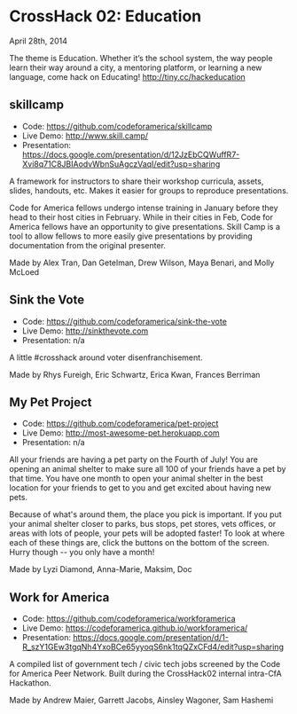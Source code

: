 CrossHack 02: Education
=======================
April 28th, 2014

The theme is Education. Whether it’s the school system, the way people learn their way around a city, a mentoring platform, or learning a new language, come hack on Educating! http://tiny.cc/hackeducation

skillcamp
---------
- Code: https://github.com/codeforamerica/skillcamp
- Live Demo: http://www.skill.camp/
- Presentation: https://docs.google.com/presentation/d/12JzEbCQWuffR7-Xvi8q71C8JBIAodvWbnSuAgczVaqI/edit?usp=sharing

A framework for instructors to share their workshop curricula, assets, slides, handouts, etc. Makes it easier for groups to reproduce presentations.

Code for America fellows undergo intense training in January before they head to their host cities in February. While in their cities in Feb, Code for America fellows have an opportunity to give presentations. Skill Camp is a tool to allow fellows to more easily give presentations by providing documentation from the original presenter.

Made by Alex Tran, Dan Getelman, Drew Wilson, Maya Benari, and Molly McLoed

Sink the Vote
-------------
- Code: https://github.com/codeforamerica/sink-the-vote
- Live Demo: http://sinkthevote.com
- Presentation: n/a

A little #crosshack around voter disenfranchisement.

Made by Rhys Fureigh, Eric Schwartz, Erica Kwan, Frances Berriman

My Pet Project
--------------
- Code: https://github.com/codeforamerica/pet-project
- Live Demo: http://most-awesome-pet.herokuapp.com
- Presentation: n/a

All your friends are having a pet party on the Fourth of July! You are opening an animal shelter to make sure all 100 of your friends have a pet by that time. You have one month to open your animal shelter in the best location for your friends to get to you and get excited about having new pets.

Because of what's around them, the place you pick is important. If you put your animal shelter closer to parks, bus stops, pet stores, vets offices, or areas with lots of people, your pets will be adopted faster! To look at where each of these things are, click the buttons on the bottom of the screen. Hurry though -- you only have a month!

Made by Lyzi Diamond, Anna-Marie, Maksim, Doc

Work for America
------------
- Code: https://github.com/codeforamerica/workforamerica
- Live Demo: https://codeforamerica.github.io/workforamerica/
- Presentation: https://docs.google.com/presentation/d/1-R_szY1GEw3tgqNh4YxoBCe65yyoqS6nk1tqQZxCFd4/edit?usp=sharing

A compiled list of government tech / civic tech jobs screened by the Code for America Peer Network. Built during the CrossHack02 internal intra-CfA Hackathon.

Made by Andrew Maier, Garrett Jacobs, Ainsley Wagoner, Sam Hashemi